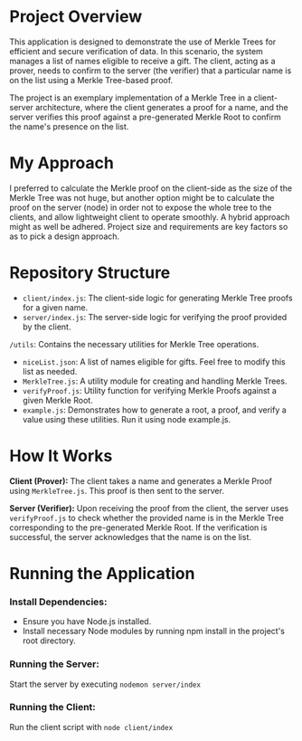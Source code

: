 # Project Overview
This application is designed to demonstrate the use of Merkle Trees for efficient and secure verification of data. In this scenario, the system manages a list of names eligible to receive a gift. The client, acting as a prover, needs to confirm to the server (the verifier) that a particular name is on the list using a Merkle Tree-based proof.

The project is an exemplary implementation of a Merkle Tree in a client-server architecture, where the client generates a proof for a name, and the server verifies this proof against a pre-generated Merkle Root to confirm the name's presence on the list.

# My Approach
I preferred to calculate the Merkle proof on the client-side as the size of the Merkle Tree was not huge, but another option might be to calculate the proof on the server (node) in order not to expose the whole tree to the clients, and allow lightweight client to operate smoothly. A hybrid approach might as well be adhered. Project size and requirements are key factors so as to pick a design approach. 

# Repository Structure

- `client/index.js`: The client-side logic for generating Merkle Tree proofs for a given name.
- `server/index.js`: The server-side logic for verifying the proof provided by the client.

`/utils`: Contains the necessary utilities for Merkle Tree operations.

  - `niceList.json`: A list of names eligible for gifts. Feel free to modify this list as needed.
  - `MerkleTree.js`: A utility module for creating and handling Merkle Trees.
  - `verifyProof.js`: Utility function for verifying Merkle Proofs against a given Merkle Root.
  - `example.js`: Demonstrates how to generate a root, a proof, and verify a value using these utilities. Run it using node example.js.

# How It Works
**Client (Prover):** The client takes a name and generates a Merkle Proof using `MerkleTree.js`. This proof is then sent to the server.

**Server (Verifier):** Upon receiving the proof from the client, the server uses `verifyProof.js` to check whether the provided name is in the Merkle Tree corresponding to the pre-generated Merkle Root. If the verification is successful, the server acknowledges that the name is on the list.

# Running the Application
### Install Dependencies:

- Ensure you have Node.js installed.
- Install necessary Node modules by running npm install in the project's root directory.

### Running the Server:

Start the server by executing `nodemon server/index`

### Running the Client:

Run the client script with `node client/index`
